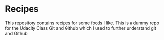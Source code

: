 # Recipes

This repository contains recipes for some foods I like. This is a dummy repo for the Udacity Class Git and Github which I used to further understand git and Github
